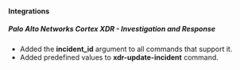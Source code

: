 
#### Integrations
##### Palo Alto Networks Cortex XDR - Investigation and Response
- Added the **incident_id** argument to all commands that support it.
- Added predefined values to **xdr-update-incident** command.
